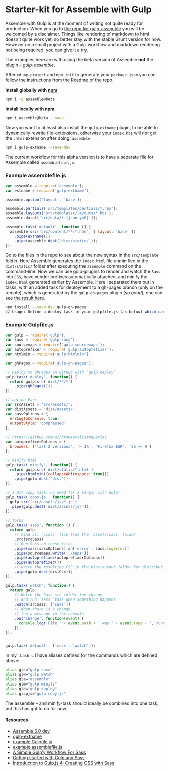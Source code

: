 # Starter-kit for Assemble with Gulp

Assemble with Gulp is at the moment of writing not quite ready for production. When you go to [the repo for gulp-assemble](https://github.com/assemble/gulp-assemble) you will be welcomed by a disclaimer. Things like rendering of markdown to html doesn't quite work yet, so better stay with the stable Grunt version for now. However on a small project with a Gulp workflow and markdown rendering not being required, you can give it a try.

The examples here are with using the beta version of Assemble **not** the plugin – _gulp-assemble_.

After `cd my-project` and `npm init` to generate your `package.json` you can follow the instructions from [the Readme of the repo](https://github.com/assemble/assemble#README.md).

**Install globally with [npm](npmjs.org)**

```bash
npm i -g assemble@beta
```

**Install locally with [npm](npmjs.org)**

```bash
npm i assemble@beta --save
```

Now you want to at least also install the `gulp-extname` plugin, to be able to dynamically rewrite file-extensions, otherwise your `index.hbs` will _not_ get the `.html` extension after doing: `assemble`

```bash
npm i gulp-extname --save-dev
```

The current workflow for this alpha version is to have a seperate file for Assemble called `assemblefile.js`.

### Example assemblefile.js

```js
var assemble = require('assemble');
var extname = require('gulp-extname');

assemble.option('layout', 'base');

assemble.partials('src/templates/partials/*.hbs');
assemble.layouts('src/templates/layouts/*.hbs');
assemble.data(['src/data/*.{json,yml}']);

assemble.task('default', function () {
  assemble.src('src/content/**/*.hbs', { layout: 'base' })
    .pipe(extname())
    .pipe(assemble.dest('dist/static/'));
});
```

Go to the files in the repo to see about the new syntax in the `src/template` folder.
Here Assemble generates the `index.html` file unminified in the `dist/static/` folder after executing the `assemble` command on the command-line. Now we can use gulp-plugins to render and watch the `Sass` into `CSS`, have vendor prefixes automatically attached, and minify the `index.html` generated earlier by Assemble. Here I separated them out in tasks, with an added task for deployment to a gh-pages branch (only on the remote), which is generated by the `gulp-gh-pages` plugin (_so good_), one can see [the result here](http://atelierbram.github.io/Starter-Assemble-Gulp/).

```bash
npm install --save-dev gulp-gh-pages
// Usage: Define a deploy task in your gulpfile.js (as below) which can be used to push to gh-pages going forward.
```

### Example Gulpfile.js
```js
var gulp = require('gulp');
var sass = require('gulp-sass');
var sourcemaps = require('gulp-sourcemaps');
var autoprefixer = require('gulp-autoprefixer');
var htmlmin = require('gulp-htmlmin');

var ghPages = require('gulp-gh-pages');

// Deploy to ghPages on GitHub with `gulp deploy`
gulp.task('deploy', function() {
  return gulp.src('dist/**/*')
    .pipe(ghPages());
});

// option Vars
var srcAssets = 'src/assets/';
var distAssets = 'dist/assets/';
var sassOptions = {
  errLogToConsole: true,
  outputStyle: 'compressed'
};

// https://github.com/ai/browserslist#queries
var autoprefixerOptions = {
  browsers: ['last 2 versions', '> 1%', 'Firefox ESR', 'ie >= 9']
};

// minify html
gulp.task('minify', function() {
  return gulp.src('dist/static/*.html')
    .pipe(htmlmin({collapseWhitespace: true}))
    .pipe(gulp.dest('dist'))
});

// a DIY copy task, no need for a plugin with Gulp!
gulp.task('copy-js', function() {
  gulp.src('src/assets/js/*.js')
  .pipe(gulp.dest('dist/assets/js/'));
});

// tasks
gulp.task('sass', function () {
  return gulp
    // Find all `.scss` file from the `assets/sass` folder
    .src(srcSass)
    // Run Sass on those files
    .pipe(sass(sassOptions).on('error', sass.logError))
    .pipe(sourcemaps.write('./maps'))
    .pipe(autoprefixer(autoprefixerOptions))
    .pipe(autoprefixer())
    // write the resulting CSS in the dist-output folder for distribution
    .pipe(gulp.dest(distCss));
});

gulp.task('watch', function() {
  return gulp
    // Watch the Sass src folder for change,
    // and run `sass` task when something happens
    .watch(srcSass, ['sass'])
    // When there is a change,
    // log a message in the console
    .on('change', function(event) {
      console.log('File ' + event.path + ' was ' + event.type + ', running tasks...');
    });
});


gulp.task('default', ['sass', 'watch']);

```

In my `.bashrc` I have aliases defined for the commands which are defined above:

```bash
alias gls="gulp sass"
alias glw="gulp watch"
alias gla="assemble"
alias glm="gulp minify"
alias gld="gulp deploy"
alias glcpjs="gulp copy-js"
```

The assemble – and minify-task should ideally be combined into one task, but this has got to do for now.

#### Resources
- [Assemble 6.0 dev](https://github.com/assemble/assemble/tree/v0.6.0-dev)
- [gulp-extname](https://github.com/jonschlinkert/gulp-extname)
- [example Gulpfile.js](https://github.com/assemble/gulp-assemble/blob/master/gulpfile.js)
- [example assemblefile.js](https://gist.github.com/jonschlinkert/e2da295ec7ca5d159914)
- [A Simple Gulp’y Workflow For Sass](http://www.sitepoint.com/simple-gulpy-workflow-sass/)
- [Getting started with Gulp and Sass](http://ryanchristiani.com/getting-started-with-gulp-and-sass/)
- [Introduction to Gulp.js 4: Creating CSS with Sass](http://stefanimhoff.de/2014/gulp-tutorial-4-css-generation-sass/)
